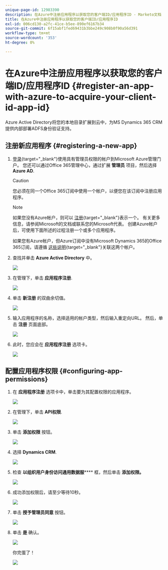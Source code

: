 ```yaml
---
unique-page-id: 12983390
description: 在Azure中注册应用程序以获取您的客户端ID/应用程序ID - Marketo文档 — 产品文档
title: 在Azure中注册应用程序以获取您的客户端ID/应用程序ID
exl-id: 006cd130-a2fc-41ce-b5ee-890ef6167b34
source-git-commit: 6f15abf1fed69431b3bbe249c908b0f90a56d391
workflow-type: tm+mt
source-wordcount: '353'
ht-degree: 0%

---
```


# 在Azure中注册应用程序以获取您的客户端ID/应用程序ID {#register-an-app-with-azure-to-acquire-your-client-id-app-id}

Azure Active Directory将您的本地目录扩展到云中，为MS Dynamics 365 CRM提供内部部署ADFS身份验证支持。

## 注册新应用程序 {#registering-a-new-app}

1. [登录](https://login.microsoftonline.com/){target=&quot;_blank&quot;}使用具有管理员权限的帐户到Microsoft Azure管理门户。 您还可以通过Office 365管理中心，通过扩展 **管理员** 项目，然后选择 **Azure AD**.

   >[!CAUTION]
   >
   >您必须在同一个Office 365订阅中使用一个帐户，以便您在该订阅中注册应用程序。

   >[!NOTE]
   >
   >如果您没有Azure帐户，则可以 [注册](https://azure.microsoft.com/en-us/free/){target=&quot;_blank&quot;}表示一个。 有关更多信息，请参阅Microsoft的文档或联系您的Microsoft代表。 创建Azure帐户后，可使用下面所述的过程注册一个或多个应用程序。
   >
   >
   >如果您有Azure帐户，但Azure订阅中没有Microsoft Dynamics 365的Office 365订阅，请遵循 [这些说明](https://msdn.microsoft.com/office/office365/howto/setup-development-environment#bk_CreateAzureSubscription){target=&quot;_blank&quot;}关联这两个帐户。

1. 查找并单击 **Azure Active Directory** 中。

   ![](assets/two.png)

1. 在管理下，单击 **应用程序注册**.

   ![](assets/three.png)

1. 单击 **新注册** 的双曲余切值。

   ![](assets/four.png)

1. 输入应用程序的名称，选择适用的帐户类型，然后输入重定向URL。 然后，单击 **注册** 页面底部。

   ![](assets/five.png)

1. 此时，您应会在 **应用程序注册** 选项卡。

   ![](assets/six.png)

## 配置应用程序权限 {#configuring-app-permissions}

1. 在 **应用程序注册** 选项卡中，单击要为其配置权限的应用程序。

   ![](assets/seven.png)

1. 在管理下，单击 **API权限**.

   ![](assets/eight.png)

1. 单击 **添加权限** 按钮。

   ![](assets/nine.png)

1. 选择 **Dynamics CRM**.

   ![](assets/ten.png)

1. 检查 **以组织用户身份访问通用数据服****** 框，然后单击 **添加权限。**

   ![](assets/eleven.png)

1. 成功添加权限后，请至少等待10秒。

   ![](assets/twelve.png)

1. 单击 **授予管理员同意** 按钮。

   ![](assets/thirteen.png)

1. 单击 **是** 确认。

   ![](assets/fourteen.png)

   你完蛋了！

   ![](assets/fifteen.png)
